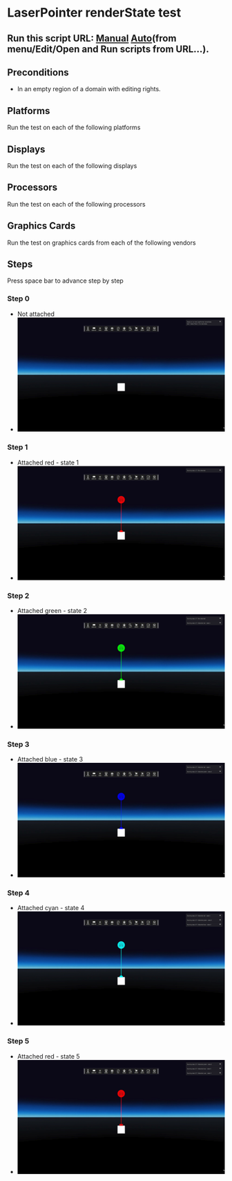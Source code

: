 # LaserPointer renderState test
## Run this script URL: [Manual](./test.js?raw=true)   [Auto](./testAuto.js?raw=true)(from menu/Edit/Open and Run scripts from URL...).

## Preconditions
- In an empty region of a domain with editing rights.

## Platforms
Run the test on each of the following platforms
## Displays
Run the test on each of the following displays
## Processors
Run the test on each of the following processors
## Graphics Cards
Run the test on graphics cards from each of the following vendors
## Steps
Press space bar to advance step by step

### Step 0
- Not attached
- ![](./ExpectedImage_00000.png)
### Step 1
- Attached red - state 1
- ![](./ExpectedImage_00001.png)
### Step 2
- Attached green - state 2
- ![](./ExpectedImage_00002.png)
### Step 3
- Attached blue - state 3
- ![](./ExpectedImage_00003.png)
### Step 4
- Attached cyan - state 4
- ![](./ExpectedImage_00004.png)
### Step 5
- Attached red - state 5
- ![](./ExpectedImage_00005.png)
